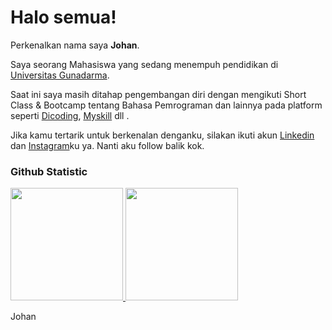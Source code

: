 # Halo semua! 

Perkenalkan nama saya **Johan**.<br>

Saya seorang Mahasiswa yang sedang menempuh pendidikan di [Universitas Gunadarma](https://gunadarma.ac.id/).<br>

Saat ini saya masih ditahap pengembangan diri dengan mengikuti Short Class & Bootcamp tentang Bahasa Pemrograman dan lainnya pada platform seperti 
[Dicoding](https://www.dicoding.com/), [Myskill](https://myskill.id/) dll .<br>

Jika kamu tertarik untuk berkenalan denganku, silakan ikuti akun [Linkedin](https://www.linkedin.com/in/johan-jayjo/) dan [Instagram](https://www.instagram.com/jay_jo9802/?utm_source=qr&igshid=OGU0MmVlOWVjOQ%3D%3D)ku ya. Nanti aku follow balik kok.<br>

### Github Statistic
<p align="left">
<a href="https://github.com/penuliscode">
  <img height="180em" src="https://github-readme-stats-eight-theta.vercel.app/api?username=penuliscode&show_icons=true&theme=algolia&include_all_commits=true&count_private=true"/>
  <img height="180em" src="https://github-readme-stats-eight-theta.vercel.app/api/top-langs/?username=penuliscode&layout=compact&theme=algolia"/>
</a>
</p>

Johan
